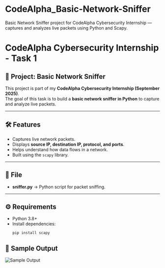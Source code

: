 # CodeAlpha_Basic-Network-Sniffer
Basic Network Sniffer project for CodeAlpha Cybersecurity Internship — captures and analyzes live packets using Python and Scapy.

# CodeAlpha Cybersecurity Internship - Task 1

## 📌 Project: Basic Network Sniffer

This project is part of my **CodeAlpha Cybersecurity Internship (September 2025)**.  
The goal of this task is to build a **basic network sniffer in Python** to capture and analyze live packets.

---

## 🛠️ Features
- Captures live network packets.
- Displays **source IP, destination IP, protocol, and ports**.
- Helps understand how data flows in a network.
- Built using the `scapy` library.

---

## 📂 File
- **sniffer.py** → Python script for packet sniffing.

---

## ⚙️ Requirements
- Python 3.8+
- Install dependencies:
  ```bash
  pip install scapy


## 📸 Sample Output
![Sample Output](Screenshot.png)

